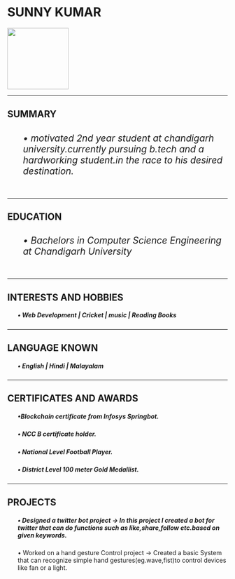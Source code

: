 <!DOCTYPE html>
<html lang="en">
<head>
    <meta charset="UTF-8">
    <meta name="viewport" content="width=device-width, initial-scale=1.0">
    <title>My Resume</title>
</head>

<body>
    <h1>SUNNY KUMAR</h1>
<img src="../sunny.png" width="140x 60 mm">
<hr/>
<h2>SUMMARY
    <ul>
<h6>• motivated 2nd year student at chandigarh university.currently pursuing b.tech and a hardworking student.in the race to his desired destination.</h6></ul>
</h2>
<hr/>
<h2>EDUCATION
    <ul>
    <h6> • Bachelors in Computer Science Engineering at Chandigarh University</h6>
    </ul>
</h2>
<hr/>
<h2>INTERESTS AND HOBBIES</h2>
<ul>
<h5>• Web Development | Cricket | music | Reading Books</h5>
</ul>
 <hr/>
 <h2>LANGUAGE KNOWN</h2> 
 <ul>
 <h5>• English | Hindi | Malayalam</h5>
 </ul>
 <hr/>
 <h2>CERTIFICATES AND AWARDS</h2>
 <ul>
 <h5>•Blockchain certificate from Infosys Springbot.
 </h5>
 <h5>• NCC B certificate holder.</h5>
 <h5>• National Level Football Player.</h5>
 <h5>• District Level 100 meter Gold Medallist.</h5>
 </ul>
 <hr/>
 <h2>PROJECTS</h2>
 <ul>
 <h5>• Designed a twitter bot project -> In this project I created a bot for twitter that can do functions such as like,share,follow etc.based on given keywords.</h5
 <h5>• Worked on a hand gesture Control project -> Created a basic System that can recognize simple hand gestures(eg.wave,fist)to control devices like fan or a light. </h5>
 </ul>
</body>
</html>
